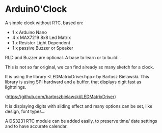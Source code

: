# ArduinO'Clock
A simple clock without RTC, based on:
  - 1 x Arduino Nano
  - 4 x MAX7219 8x8 Led Matrix
  - 1 x Resistor Light Dependent
  - 1 x passive Buzzer or Speaker

RLD and Buzzer are optional.
A base to learn or to build.

This is not so far original, we can find already so many sketch for a clock.

It is using the library <LEDMatrixDriver.hpp> by Bartosz Bielawski. This library is using SPI hardward and a buffer, that displays digit fast as lightnings.

(https://github.com/bartoszbielawski/LEDMatrixDriver)

It is displaying digits with sliding effect and many options can be set, like design, font types...

A DS3231 RTC module can be added easily, to preserve time/ date settings and to have accurate calendar.
